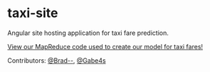 # taxi-site
Angular site hosting application for taxi fare prediction.

[View our MapReduce code used to create our model for taxi fares!](https://github.com/gabe4s/TaxiFareMapReduceLinearRegression)

Contributors: [@Brad--](https://github.com/Brad--), [@Gabe4s](https://github.com/Gabe4s)
